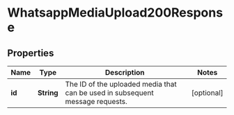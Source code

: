 

# WhatsappMediaUpload200Response


## Properties

| Name | Type | Description | Notes |
|------------ | ------------- | ------------- | -------------|
|**id** | **String** | The ID of the uploaded media that can be used in subsequent message requests. |  [optional] |



